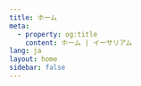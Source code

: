 ```yaml
---
title: ホーム
meta:
  - property: og:title
    content: ホーム | イーサリアム
lang: ja
layout: home
sidebar: false
---
```


<HomePage/>
